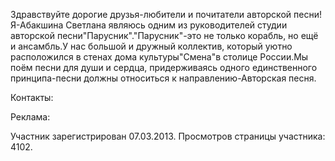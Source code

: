 Здравствуйте дорогие друзья-любители и почитатели
авторской песни!Я-Абакшина Светлана являюсь
одним из руководителей студии авторской песни"Парусник"."Парусник"-это
не только корабль, но ещё и ансамбль.У нас большой
и дружный коллектив, который уютно расположился
в стенах дома культуры"Смена"в столице России.Мы
поём песни для души и сердца, придерживаясь одного
единственного принципа-песни должны относиться
к направлению-Авторская песня.

Контакты:

Реклама:

Участник зарегистрирован 07.03.2013. Просмотров
страницы участника: 4102.

